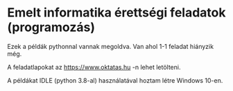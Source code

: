 # Emelt informatika érettségi feladatok (programozás)

Ezek a példák pythonnal vannak megoldva. 
Van ahol 1-1 feladat hiányzik még.

A feladatlapokat az https://www.oktatas.hu -n lehet letölteni.

A példákat IDLE (python 3.8-al) használatával hoztam létre Windows 10-en.